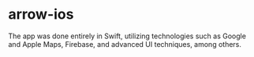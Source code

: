 # arrow-ios

The app was done entirely in Swift, utilizing technologies such as Google and Apple Maps, Firebase, and advanced UI techniques, among others.